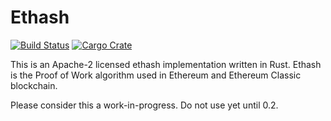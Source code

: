# Ethash

[![Build Status](https://travis-ci.org/ethereumproject/ethash-rs.svg?branch=master)](https://travis-ci.org/sorpaas/ethash-rs) [![Cargo Crate](https://img.shields.io/crates/v/ethash.svg)](https://crates.io/crates/ethash)

This is an Apache-2 licensed ethash implementation written in Rust. Ethash is the Proof of Work algorithm used in Ethereum and Ethereum Classic blockchain.

Please consider this a work-in-progress. Do not use yet until 0.2.
